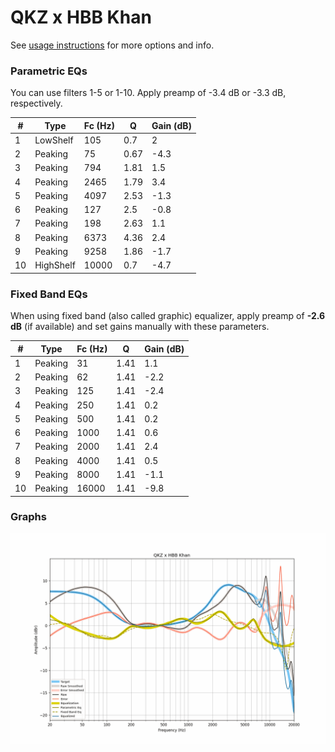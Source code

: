 # QKZ x HBB Khan
See [usage instructions](https://github.com/jaakkopasanen/AutoEq#usage) for more options and info.

### Parametric EQs
You can use filters 1-5 or 1-10. Apply preamp of -3.4 dB or -3.3 dB, respectively.

|   # | Type      |   Fc (Hz) |    Q |   Gain (dB) |
|-----|-----------|-----------|------|-------------|
|   1 | LowShelf  |       105 | 0.7  |         2   |
|   2 | Peaking   |        75 | 0.67 |        -4.3 |
|   3 | Peaking   |       794 | 1.81 |         1.5 |
|   4 | Peaking   |      2465 | 1.79 |         3.4 |
|   5 | Peaking   |      4097 | 2.53 |        -1.3 |
|   6 | Peaking   |       127 | 2.5  |        -0.8 |
|   7 | Peaking   |       198 | 2.63 |         1.1 |
|   8 | Peaking   |      6373 | 4.36 |         2.4 |
|   9 | Peaking   |      9258 | 1.86 |        -1.7 |
|  10 | HighShelf |     10000 | 0.7  |        -4.7 |

### Fixed Band EQs
When using fixed band (also called graphic) equalizer, apply preamp of **-2.6 dB** (if available) and set gains manually with these parameters.

|   # | Type    |   Fc (Hz) |    Q |   Gain (dB) |
|-----|---------|-----------|------|-------------|
|   1 | Peaking |        31 | 1.41 |         1.1 |
|   2 | Peaking |        62 | 1.41 |        -2.2 |
|   3 | Peaking |       125 | 1.41 |        -2.4 |
|   4 | Peaking |       250 | 1.41 |         0.2 |
|   5 | Peaking |       500 | 1.41 |         0.2 |
|   6 | Peaking |      1000 | 1.41 |         0.6 |
|   7 | Peaking |      2000 | 1.41 |         2.4 |
|   8 | Peaking |      4000 | 1.41 |         0.5 |
|   9 | Peaking |      8000 | 1.41 |        -1.1 |
|  10 | Peaking |     16000 | 1.41 |        -9.8 |

### Graphs
![](./QKZ%20x%20HBB%20Khan.png)
